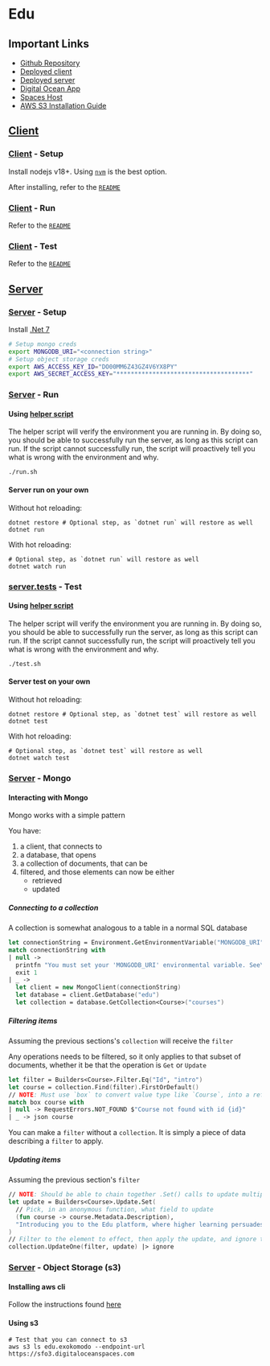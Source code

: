 # Edu

## Important Links

- [Github Repository](https://github.com/ExoKomodo/Edu)
- [Deployed client](https://edu.exokomodo.com)
- [Deployed server](https://services.edu.exokomodo.com/api/v1)
- [Digital Ocean App](https://cloud.digitalocean.com/apps/49add3d3-1578-4b2a-916d-8c8b9a197fd4)
- [Spaces Host](https://edu.exokomodo.sfo3.digitaloceanspaces.com)
- [AWS S3 Installation Guide](https://docs.aws.amazon.com/cli/latest/userguide/getting-started-install.html)

## [Client](./client/)

### [Client](./client/) - Setup

Install nodejs v18+. Using [`nvm`](https://github.com/nvm-sh/nvm) is the best option.

After installing, refer to the [`README`](./client/README.md#project-setup)

### [Client](./client/) - Run

Refer to the [`README`](./client/README.md#compile-and-hot-reload-for-development)

### [Client](./client/) - Test

Refer to the [`README`](./client/README.md#run-unit-tests-with-vitest)

## [Server](./server/)

### [Server](./server/) - Setup

Install [.Net 7](https://dotnet.microsoft.com/en-us/download/dotnet/7.0)

```bash
# Setup mongo creds
export MONGODB_URI="<connection string>"
# Setup object storage creds
export AWS_ACCESS_KEY_ID="DO00MM6Z43GZ4V6YX8PY"
export AWS_SECRET_ACCESS_KEY="*************************************"
```

### [Server](./server/) - Run

#### Using [helper script](./server/run.sh)

The helper script will verify the environment you are running in. By doing so, you should be able to successfully run the server, as long as this script can run. If the script cannot successfully run, the script will proactively tell you what is wrong with the environment and why.

```shell
./run.sh
```

#### Server run on your own

Without hot reloading:

```shell
dotnet restore # Optional step, as `dotnet run` will restore as well
dotnet run
```

With hot reloading:

```shell
# Optional step, as `dotnet run` will restore as well
dotnet watch run
```

### [server.tests](./server.tests/) - Test

#### Using [helper script](./server/test.sh)

The helper script will verify the environment you are running in. By doing so, you should be able to successfully run the server, as long as this script can run. If the script cannot successfully run, the script will proactively tell you what is wrong with the environment and why.

```shell
./test.sh
```

#### Server test on your own

Without hot reloading:

```shell
dotnet restore # Optional step, as `dotnet test` will restore as well
dotnet test
```

With hot reloading:

```shell
# Optional step, as `dotnet test` will restore as well
dotnet watch test
```

### [Server](./server/) - Mongo

#### Interacting with Mongo

Mongo works with a simple pattern

You have:

1. a client, that connects to
1. a database, that opens
1. a collection of documents, that can be
1. filtered, and those elements can now be either
    - retrieved
    - updated

##### Connecting to a collection

A collection is somewhat analogous to a table in a normal SQL database

```fsharp
let connectionString = Environment.GetEnvironmentVariable("MONGODB_URI")
match connectionString with
| null ->
  printfn "You must set your 'MONGODB_URI' environmental variable. See\n\t https://www.mongodb.com/docs/drivers/go/current/usage-examples/#environment-variable"
  exit 1
| _ ->
  let client = new MongoClient(connectionString)
  let database = client.GetDatabase("edu")
  let collection = database.GetCollection<Course>("courses")
```

##### Filtering items

Assuming the previous sections's `collection` will receive the `filter`

Any operations needs to be filtered, so it only applies to that subset of documents, whether it be that the operation is `Get` or `Update`

```fsharp
let filter = Builders<Course>.Filter.Eq("Id", "intro")
let course = collection.Find(filter).FirstOrDefault()
// NOTE: Must use `box` to convert value type like `Course`, into a reference so null can be checked
match box course with
| null -> RequestErrors.NOT_FOUND $"Course not found with id {id}"
| _ -> json course
```

You can make a `filter` without a `collection`. It is simply a piece of data describing a `filter` to apply.

##### Updating items

Assuming the previous section's `filter`

```fsharp
// NOTE: Should be able to chain together .Set() calls to update multiple fields at once
let update = Builders<Course>.Update.Set(
  // Pick, in an anonymous function, what field to update
  (fun course -> course.Metadata.Description),
  "Introducing you to the Edu platform, where higher learning persuades you"
)
// Filter to the element to effect, then apply the update, and ignore the results
collection.UpdateOne(filter, update) |> ignore
```

### [Server](./server/) - Object Storage (s3)

#### Installing aws cli

Follow the instructions found [here](https://docs.aws.amazon.com/cli/latest/userguide/getting-started-install.html)

#### Using s3

```shell
# Test that you can connect to s3
aws s3 ls edu.exokomodo --endpoint-url https://sfo3.digitaloceanspaces.com
```
